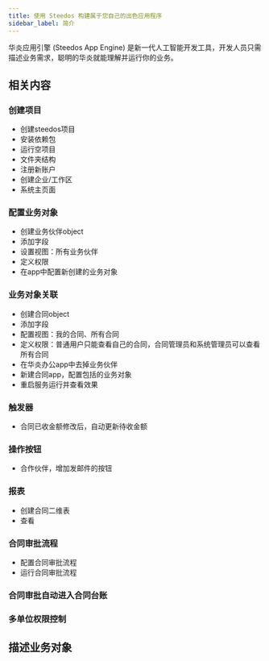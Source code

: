 ```yaml
---
title: 使用 Steedos 构建属于您自己的出色应用程序
sidebar_label: 简介
---
```


华炎应用引擎 (Steedos App Engine) 是新一代人工智能开发工具，开发人员只需描述业务需求，聪明的华炎就能理解并运行你的业务。

## 相关内容
### 创建项目
- 创建steedos项目
- 安装依赖包
- 运行空项目
- 文件夹结构
- 注册新账户
- 创建企业/工作区
- 系统主页面
### 配置业务对象
- 创建业务伙伴object
- 添加字段
- 设置视图：所有业务伙伴
- 定义权限
- 在app中配置新创建的业务对象
### 业务对象关联
- 创建合同object
- 添加字段
- 配置视图：我的合同、所有合同
- 定义权限：普通用户只能查看自己的合同，合同管理员和系统管理员可以查看所有合同
- 在华炎办公app中去掉业务伙伴
- 新建合同app，配置包括的业务对象
- 重启服务运行并查看效果
### 触发器
- 合同已收金额修改后，自动更新待收金额
### 操作按钮
- 合作伙伴，增加发邮件的按钮
### 报表
- 创建合同二维表
- 查看
### 合同审批流程
- 配置合同审批流程
- 运行合同审批流程
### 合同审批自动进入合同台账
### 多单位权限控制

## 描述业务对象